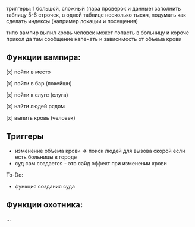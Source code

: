 триггеры: 1 большой, сложный (пара проверок и данные)
заполнить таблицу 5-6 строчек, в одной таблице несколько тысяч, подумать как сделать индексы (например локации и посещения)

типо вампир выпил кровь человек может попасть в больницу и короче прикол да там сообщение напечать и зависимость от объема крови

## Функции вампира:
[x] пойти в место

[x] пойти в бар (локейшн)

[x] пойти к слуге (слуга)

[x] найти людей рядом

[x] выпить кровь (человек)

## Триггеры
- изменение объема крови => поиск людей для вызова скорой если есть больницы в городе
- суд сам создается - это сайд эффект при изменении крови

To-Do:
- функция создания суда

## Функции охотника:
...
